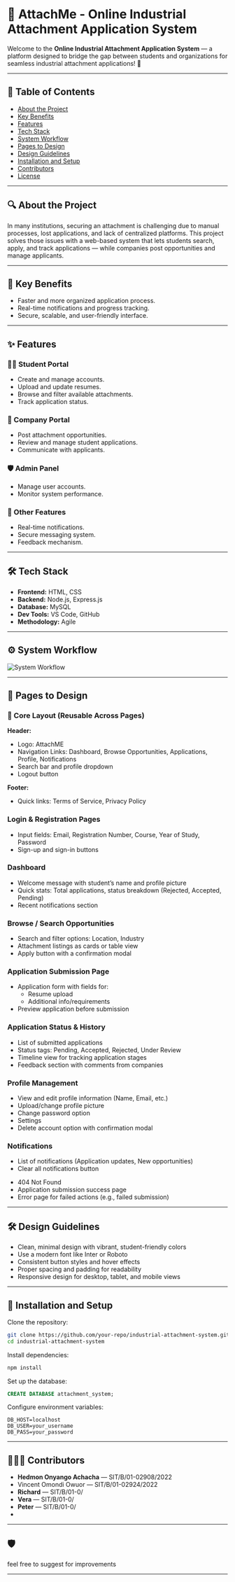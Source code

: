 # 📘 AttachMe - Online Industrial Attachment Application System

Welcome to the **Online Industrial Attachment Application System** — a platform designed to bridge the gap between students and organizations for seamless industrial attachment applications! 🚀

---

## 📌 Table of Contents

- [About the Project](#about-the-project)
- [Key Benefits](#key-benefits)
- [Features](#features)
- [Tech Stack](#tech-stack)
- [System Workflow](#system-workflow)
- [Pages to Design](#pages-to-design)
- [Design Guidelines](#design-guidelines)
- [Installation and Setup](#installation-and-setup)
- [Contributors](#contributors)
- [License](#license)

---

## 🔍 About the Project

In many institutions, securing an attachment is challenging due to manual processes, lost applications, and lack of centralized platforms. This project solves those issues with a web-based system that lets students search, apply, and track applications — while companies post opportunities and manage applicants.

---

## 🔑 Key Benefits

- Faster and more organized application process.
- Real-time notifications and progress tracking.
- Secure, scalable, and user-friendly interface.

---

## ✨ Features

### 👩‍🎓 Student Portal

- Create and manage accounts.
- Upload and update resumes.
- Browse and filter available attachments.
- Track application status.

### 🏢 Company Portal

- Post attachment opportunities.
- Review and manage student applications.
- Communicate with applicants.

### 🛡️ Admin Panel

- Manage user accounts.
- Monitor system performance.

### 🔔 Other Features

- Real-time notifications.
- Secure messaging system.
- Feedback mechanism.

---

## 🛠 Tech Stack

- **Frontend:** HTML, CSS
- **Backend:** Node.js, Express.js
- **Database:** MySQL
- **Dev Tools:** VS Code, GitHub
- **Methodology:** Agile

---

## ⚙️ System Workflow

![System Workflow](https://mermaid.ink/img/pako:eNqNUctOwzAQ_JVoz23Jo0mUHJBaKg6oiIpwgnBwYze1WtuR47SEphI_AAjBvRIXxG_xBf0ETEIQ3PBhtbOamR2tN5AITCCEVKJsblyMYm7oF6kCE66u9run94-7-_3u4bmdXRvd7mF1TlKaKyLzg7FIKa-MqNSQfavrvuYNpVjnxDjLMiFVwamiJK-MEzEda_mfXTU9KqaMqtwYZNmSJkhRoa1_gdGw0RwJliFe6nyPry1og60oWf_bodZMpFhRTHLjmBA8RcmiakM13AFmlOtdL29N22w6RRylWjRZIjUTkv2-AXSAEckQxfq0m69JDGpOGIkh1C1GchFDzLeahwolopInECpZkA5IUaRzCGdomWtUZBgpMqJI_w_7merkl0KwVqIhhBu4gdCyzZ5n267nOaYXWK7ndKCE0LV6ZuA7nu30fd_SdduB29rA7AWWbft9ux_4ruubpr39BFQrtXM)

---

## 📂 Pages to Design

### 🚀 Core Layout (Reusable Across Pages)

**Header:**
- Logo: AttachME
- Navigation Links: Dashboard, Browse Opportunities, Applications, Profile, Notifications
- Search bar and profile dropdown
- Logout button

**Footer:**
- Quick links: Terms of Service, Privacy Policy

### Login & Registration Pages
- Input fields: Email, Registration Number, Course, Year of Study, Password
- Sign-up and sign-in buttons

### Dashboard
- Welcome message with student’s name and profile picture
- Quick stats: Total applications, status breakdown (Rejected, Accepted, Pending)
- Recent notifications section

### Browse / Search Opportunities
- Search and filter options: Location, Industry
- Attachment listings as cards or table view
- Apply button with a confirmation modal

### Application Submission Page
- Application form with fields for:
  - Resume upload
  - Additional info/requirements
- Preview application before submission

### Application Status & History
- List of submitted applications
- Status tags: Pending, Accepted, Rejected, Under Review
- Timeline view for tracking application stages
- Feedback section with comments from companies

### Profile Management
- View and edit profile information (Name, Email, etc.)
- Upload/change profile picture
- Change password option
- Settings
- Delete account option with confirmation modal

### Notifications
- List of notifications (Application updates, New opportunities)
- Clear all notifications button

<!-- Error & Success Pages -->
- 404 Not Found
- Application submission success page
- Error page for failed actions (e.g., failed submission)

---

## 🛠️ Design Guidelines

- Clean, minimal design with vibrant, student-friendly colors
- Use a modern font like Inter or Roboto
- Consistent button styles and hover effects
- Proper spacing and padding for readability
- Responsive design for desktop, tablet, and mobile views

---

## 🚀 Installation and Setup

Clone the repository:
```bash
git clone https://github.com/your-repo/industrial-attachment-system.git
cd industrial-attachment-system
```

Install dependencies:
```bash
npm install
```

Set up the database:
```sql
CREATE DATABASE attachment_system;
```

Configure environment variables:
```
DB_HOST=localhost
DB_USER=your_username
DB_PASS=your_password
```

---

## 🧑‍🤝‍🧑 Contributors

- **Hedmon Onyango Achacha** — SIT/B/01-02908/2022
- Vincent Omondi Owuor — SIT/B/01-02924/2022
- **Richard** — SIT/B/01-0/
- **Vera** — SIT/B/01-0/
- **Peter** — SIT/B/01-0/
- 

---

## 🛡️ 

feel free to suggest for improvements

---


